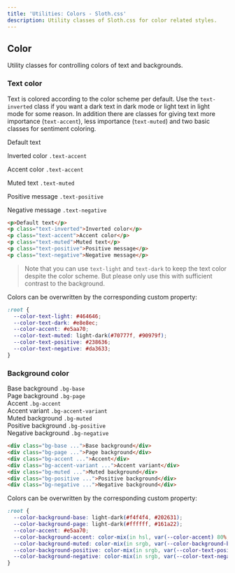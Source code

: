 ```yaml
---
title: 'Utilities: Colors - Sloth.css'
description: Utility classes of Sloth.css for color related styles.
---
```


## Color

Utility classes for controlling colors of text and backgrounds.

### Text color

Text is colored according to the color scheme per default. Use the `text-inverted` class if you want a dark text in dark mode or light text in light mode for some reason. In addition there are classes for giving text more importance (`text-accent`), less importance (`text-muted`) and two basic classes for sentiment coloring.

<div class="demo">
  <p>Default text</p>
  <p class="text-inverted">Inverted color <code>.text-accent</code></p>
  <p class="text-accent">Accent color <code>.text-accent</code></p>
  <p class="text-muted">Muted text <code>.text-muted</code></p>
  <p class="text-positive">Positive message <code>.text-positive</code></p>
  <p class="text-negative">Negative message <code>.text-negative</code></p>
</div>

```html
<p>Default text</p>
<p class="text-inverted">Inverted color</p>
<p class="text-accent">Accent color</p>
<p class="text-muted">Muted text</p>
<p class="text-positive">Positive message</p>
<p class="text-negative">Negative message</p>
```

> Note that you can use `text-light` and `text-dark` to keep the text color despite the color scheme. But please only use this with sufficient contrast to the background.

Colors can be overwritten by the corresponding custom property:

```css
:root {
  --color-text-light: #464646;
  --color-text-dark: #e8e8ec;
  --color-accent: #e5aa70;
  --color-text-muted: light-dark(#70777f, #90979f);
  --color-text-positive: #238636;
  --color-text-negative: #da3633;
}
```

### Background color

<div class="demo flex-col gap-4">
  <div class="bg-base p-4 rounded">Base background <code>.bg-base</code></div>
  <div class="bg-page p-4 rounded">Page background <code>.bg-page</code></div>
  <div class="bg-accent p-4 rounded">Accent <code>.bg-accent</code></div>
  <div class="bg-accent-variant p-4 rounded">Accent variant <code>.bg-accent-variant</code></div>
  <div class="bg-muted p-4 rounded">Muted background <code>.bg-muted</code></div>
  <div class="bg-positive p-4 rounded">Positive background <code>.bg-positive</code></div>
  <div class="bg-negative p-4 rounded">Negative background <code>.bg-negative</code></div>
</div>

```html
<div class="bg-base ...">Base background</div>
<div class="bg-page ...">Page background</div>
<div class="bg-accent ...">Accent</div>
<div class="bg-accent-variant ...">Accent variant</div>
<div class="bg-muted ...">Muted background</div>
<div class="bg-positive ...">Positive background</div>
<div class="bg-negative ...">Negative background</div>
```

Colors can be overwritten by the corresponding custom property:

```css
:root {
  --color-background-base: light-dark(#f4f4f4, #202631);
  --color-background-page: light-dark(#ffffff, #161a22);
  --color-accent: #e5aa70;
  --color-background-accent: color-mix(in hsl, var(--color-accent) 80%, black);
  --color-background-muted: color-mix(in srgb, var(--color-background-base) 90%, black);
  --color-background-positive: color-mix(in srgb, var(--color-text-positive) 15%, transparent);
  --color-background-negative: color-mix(in srgb, var(--color-text-negative) 15%, transparent);
}
```
